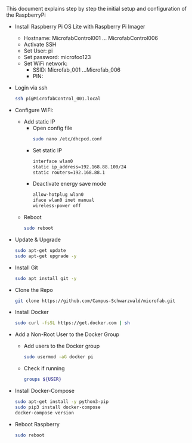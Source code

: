 This document explains step by step the initial setup and configuration of the RaspberryPi


- Install Raspberry Pi OS Lite with Raspberry Pi Imager
    - Hostname: MicrofabControl001 ... MicrofabControl006
    - Activate SSH
    - Set User: pi
    - Set password: microfoo123
    - Set WiFi network:
      - SSID: Microfab_001 ...Microfab_006
      - PIN:
- Login via ssh
    ``` bash
    ssh pi@MicrofabControl_001.local
    ```
      
- Configure WiFi:
    - Add static IP
        - Open config file
            ``` bash
            sudo nano /etc/dhcpcd.conf 
            ```   
        - Set static IP
            ```bash
            interface wlan0
            static ip_address=192.168.88.100/24
            static routers=192.168.88.1 
            ```
        - Deactivate energy save mode
            ``` bash
            allow-hotplug wlan0
            iface wlan0 inet manual
            wireless-power off
            ```
    - Reboot
        ``` bash
        sudo reboot
        ```
- Update & Upgrade
    ```bash
    sudo apt-get update
    sudo apt-get upgrade -y
    ```
- Install Git
    ``` bash
    sudo apt install git -y
    ```
- Clone the Repo
    ``` bash
    git clone https://github.com/Campus-Schwarzwald/microfab.git
    ```
- Install Docker
    ```bash
    sudo curl -fsSL https://get.docker.com | sh
    ```
- Add a Non-Root User to the Docker Group
    - Add users to the Docker group
        ```bash
        sudo usermod -aG docker pi
        ```
    - Check if running
        ```bash
        groups ${USER}
        ```
      
- Install Docker-Compose
    ``` bash
    sudo apt-get install -y python3-pip
    sudo pip3 install docker-compose
    docker-compose version
    ```
- Reboot Raspberry

    ``` bash
    sudo reboot
    ```